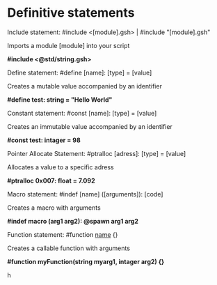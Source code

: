 Definitive statements
==========================
Include statement:
  #include <[module].gsh> | #include "[module].gsh"

  Imports a module [module] into your script

  __#include <@std/string.gsh>__

Define statement:
  #define [name]: [type] = [value]

  Creates a mutable value accompanied by an identifier

  __#define test: string = "Hello World"__

Constant statement:
  #const [name]: [type] = [value]

  Creates an immutable value accompanied by an identifier

  __#const test: intager = 98__

Pointer Allocate Statement:
  #ptralloc [adress]: [type] = [value]

  Allocates a value to a specific adress

  __#ptralloc 0x007: float = 7.092__

Macro statement:
  #indef [name] ([arguments]): [code]

  Creates a macro with arguments

  __#indef macro (arg1 arg2): @spawn arg1 arg2__

Function statement:
  #function [name]([arguments]) {}

  Creates a callable function with arguments

  __#function myFunction(string myarg1, intager arg2) {}__

h
